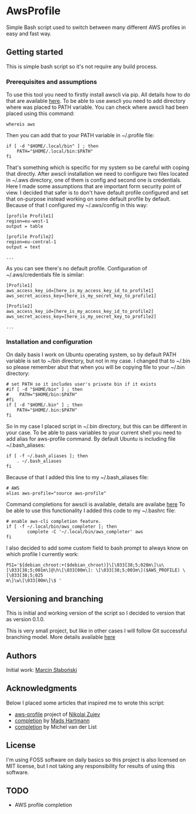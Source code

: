 # AwsProfile

Simple Bash script used to switch between many different AWS profiles in easy and fast way.

## Getting started

This is simple bash script so it's not require any build process.

### Prerequisites and assumptions

To use this tool you need to firstly install awscli via pip. All details how to do that
are available [here](http://docs.aws.amazon.com/cli/latest/userguide/installing.html).
To be able to use awscli you need to add directory where was placed to PATH variable.
You can check where awscli had been placed using this command:

```
whereis aws
```

Then you can add that to your PATH variable in ~/.profile file:

```
if [ -d "$HOME/.local/bin" ] ; then
    PATH="$HOME/.local/bin:$PATH"
fi
```

That's something which is specific for my system so be careful with coping that directly.
After awscli installation we need to configure two files located in ~/.aws directory, one
of them is config and second one is credentials. Here I made some assumptions that are important
form security point of view. I decided that safer is to don't have default profile configured
and set that on-purpose instead working on some default profile by default. Because of that I
configured my ~/.aws/config in this way:

```
[profile Profile1]
region=eu-west-1
output = table

[profile Profile2]
region=eu-central-1
output = text

...
```

As you can see there's no default profile. Configuration of ~/.aws/credentials file is similar:

```
[Profile1]
aws_access_key_id=[here_is_my_access_key_id_to_profile1]
aws_secret_access_key=[here_is_my_secret_key_to_profile1]

[Profile2]
aws_access_key_id=[here_is_my_access_key_id_to_profile2]
aws_secret_access_key=[here_is_my_secret_key_to_profile2]

...
```

### Installation and configuration

On daily basis I work on Ubuntu operating system, so by default PATH variable is set to
~/bin directory, but not in my case. I changed that to ~/.bin so please remember abut that
when you will be copying file to your ~/.bin directory:

```
# set PATH so it includes user's private bin if it exists
#if [ -d "$HOME/bin" ] ; then
#    PATH="$HOME/bin:$PATH"
#fi
if [ -d "$HOME/.bin" ] ; then
    PATH="$HOME/.bin:$PATH"
fi
```

So in my case I placed script in ~/.bin directory, but this can be different in your case.
To be able to pass variables to your current shell you need to add alias for aws-profile command.
By default Ubuntu is including file ~/.bash_aliases:

```
if [ -f ~/.bash_aliases ]; then
    . ~/.bash_aliases
fi
```

Because of that I added this line to my ~/.bash_aliases file:

```
# AWS
alias aws-profile="source aws-profile"
```

Command completions for awscli is available, details are availabe [here](http://docs.aws.amazon.com/cli/latest/userguide/cli-command-completion.html)
To be able to use this functionality I added this code to my ~/.bashrc file:

```
# enable aws-cli completion feature.
if [ -f ~/.local/bin/aws_completer ]; then
        complete -C '~/.local/bin/aws_completer' aws
fi
```

I also decided to add some custom field to bash prompt to always know on which profile
I currently work:

```
PS1='${debian_chroot:+($debian_chroot)}\[\033[38;5;028m\]\u\[\033[38;5;001m\]@\h\[\033[00m\]: \[\033[38;5;003m\]($AWS_PROFILE) \[\033[38;5;025
m\]\w\[\033[00m\]\$ '
```

## Versioning and branching

This is initial and working version of the script so I decided to version that as
version 0.1.0.

This is very small project, but like in other cases I will follow Git successful
branching model. More details available [here](http://nvie.com/posts/a-successful-git-branching-model/)

## Authors

Initial work: [Marcin Słaboński](slabonski.marcin+git@gmail.com)

## Acknowledgments

Below I placed some articles that inspired me to wrote this script:

- [aws-profile](https://github.com/jaymecd/aws-profile) project of [Nikolai Zujev](https://github.com/jaymecd)
- [completion](http://mads-hartmann.com/2017/04/27/multiple-aws-profiles.html) by [Mads Hartmann](https://github.com/mads-hartmann)
- [completion](https://www.isc.upenn.edu/using-bash-auto-completion-easily-switch-between-aws-accounts) by Michel van der List

## License

I'm using FOSS software on daily basics so this project is also licensed on MIT license, but I not taking any responsibility
for results of using this software.

## TODO

- AWS profile completion
